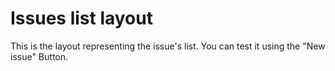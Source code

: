 # Issues list layout

<!-- STORY -->

This is the layout representing the issue's list. You can test it using the "New
issue" Button.
